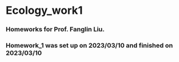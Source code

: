 # Ecology_work1

### Homeworks for Prof. Fanglin Liu.

### Homework_1 was set up on 2023/03/10 and finished on 2023/03/10
